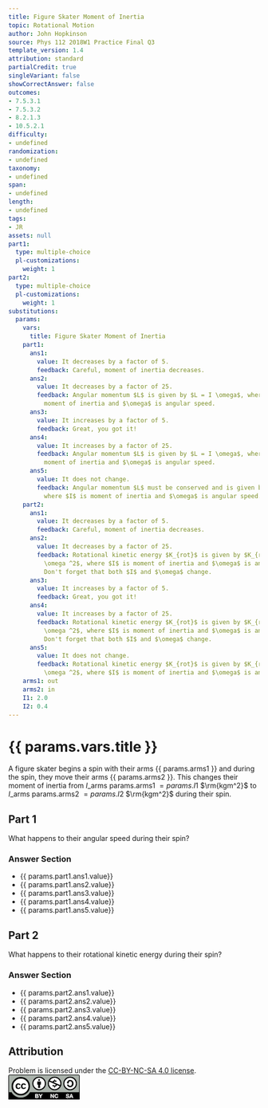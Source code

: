 ```yaml
---
title: Figure Skater Moment of Inertia
topic: Rotational Motion
author: John Hopkinson
source: Phys 112 2018W1 Practice Final Q3
template_version: 1.4
attribution: standard
partialCredit: true
singleVariant: false
showCorrectAnswer: false
outcomes:
- 7.5.3.1
- 7.5.3.2
- 8.2.1.3
- 10.5.2.1
difficulty:
- undefined
randomization:
- undefined
taxonomy:
- undefined
span:
- undefined
length:
- undefined
tags:
- JR
assets: null
part1:
  type: multiple-choice
  pl-customizations:
    weight: 1
part2:
  type: multiple-choice
  pl-customizations:
    weight: 1
substitutions:
  params:
    vars:
      title: Figure Skater Moment of Inertia
    part1:
      ans1:
        value: It decreases by a factor of 5.
        feedback: Careful, moment of inertia decreases.
      ans2:
        value: It decreases by a factor of 25.
        feedback: Angular momentum $L$ is given by $L = I \omega$, where $I$ is the
          moment of inertia and $\omega$ is angular speed.
      ans3:
        value: It increases by a factor of 5.
        feedback: Great, you got it!
      ans4:
        value: It increases by a factor of 25.
        feedback: Angular momentum $L$ is given by $L = I \omega$, where $I$ is the
          moment of inertia and $\omega$ is angular speed.
      ans5:
        value: It does not change.
        feedback: Angular momentum $L$ must be conserved and is given by $L = I \omega$,
          where $I$ is moment of inertia and $\omega$ is angular speed.
    part2:
      ans1:
        value: It decreases by a factor of 5.
        feedback: Careful, moment of inertia decreases.
      ans2:
        value: It decreases by a factor of 25.
        feedback: Rotational kinetic energy $K_{rot}$ is given by $K_{rot} = 1/2 I
          \omega ^2$, where $I$ is moment of inertia and $\omega$ is angular speed.
          Don't forget that both $I$ and $\omega$ change.
      ans3:
        value: It increases by a factor of 5.
        feedback: Great, you got it!
      ans4:
        value: It increases by a factor of 25.
        feedback: Rotational kinetic energy $K_{rot}$ is given by $K_{rot} = 1/2 I
          \omega ^2$, where $I$ is moment of inertia and $\omega$ is angular speed.
          Don't forget that both $I$ and $\omega$ change.
      ans5:
        value: It does not change.
        feedback: Rotational kinetic energy $K_{rot}$ is given by $K_{rot} = 1/2 I
          \omega ^2$, where $I$ is moment of inertia and $\omega$ is angular speed.
    arms1: out
    arms2: in
    I1: 2.0
    I2: 0.4
---
```

# {{ params.vars.title }}
A figure skater begins a spin with their arms {{ params.arms1 }} and during the spin, they move their arms {{ params.arms2 }}. This changes their moment of inertia from $I\_{\text{arms {{ params.arms1 }}}} = {{ params.I1 }}$ $\rm{kgm^2}$ to $I\_{\text{arms {{ params.arms2 }}}} = {{ params.I2 }}$ $\rm{kgm^2}$ during their spin.

## Part 1

What happens to their angular speed during their spin?

### Answer Section

- {{ params.part1.ans1.value}}
- {{ params.part1.ans2.value}}
- {{ params.part1.ans3.value}}
- {{ params.part1.ans4.value}}
- {{ params.part1.ans5.value}}

## Part 2

What happens to their rotational kinetic energy during their spin?

### Answer Section

- {{ params.part2.ans1.value}}
- {{ params.part2.ans2.value}}
- {{ params.part2.ans3.value}}
- {{ params.part2.ans4.value}}
- {{ params.part2.ans5.value}}

## Attribution

Problem is licensed under the [CC-BY-NC-SA 4.0 license](https://creativecommons.org/licenses/by-nc-sa/4.0/).<br> ![The Creative Commons 4.0 license requiring attribution-BY, non-commercial-NC, and share-alike-SA license.](https://raw.githubusercontent.com/firasm/bits/master/by-nc-sa.png)